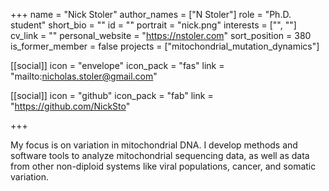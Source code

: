+++
name = "Nick Stoler"
author_names = ["N Stoler"]
role = "Ph.D. student"
short_bio = ""
id = ""
portrait = "nick.png"
interests = ["", ""]
cv_link = ""
personal_website = "https://nstoler.com"
sort_position = 380
is_former_member = false
projects = ["mitochondrial_mutation_dynamics"]

[[social]]
    icon = "envelope"
    icon_pack = "fas"
    link = "mailto:nicholas.stoler@gmail.com"

[[social]]
    icon = "github"
    icon_pack = "fab"
    link = "https://github.com/NickSto"


+++

My focus is on variation in mitochondrial DNA.  I develop methods
and software tools to analyze mitochondrial sequencing data, as
well as data from other non-diploid systems like viral populations,
cancer, and somatic variation.
